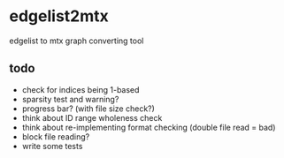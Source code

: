# edgelist2mtx

edgelist to mtx graph converting tool

## todo

* check for indices being 1-based
* sparsity test and warning?
* progress bar? (with file size check?)
* think about ID range wholeness check
* think about re-implementing format checking (double file read = bad)
* block file reading?
* write some tests
